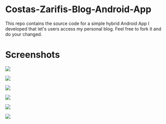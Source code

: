 Costas-Zarifis-Blog-Android-App
===============================

This repo contains the source code for a simple hybrid Android App I developed that let's users access my personal blog. Feel free to fork it and do your changed.

Screenshots
===============================
![](images/Screenshot_2014-10-09-18-36-19.png)


![](images/Screenshot_2014-10-09-18-36-38.png)


![](images/Screenshot_2014-10-09-18-47-39.png)


![](images/device-2014-10-09-185654.png)

![](images/device-2014-10-09-185757.png)


![](images/device-2014-10-09-190600.png)

